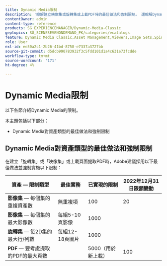 ```yaml
---
title: Dynamic Media限制
description: '瞭解建立映像集或旋轉集或上載PDF時的最佳做法和強制限制。 還瞭解Dynamic Media查看器不支援的Web瀏覽器和作業系統組合。 '
contentOwner: admin
content-type: reference
products: SG_EXPERIENCEMANAGER/Dynamic-Media-Classic
geptopics: SG_SCENESEVENONDEMAND_PK/categories/ecatalogs
feature: Dynamic Media Classic,Asset Management,Viewers,Image Sets,Spin Sets,eCatalog
role: User
exl-id: ee30a2c1-2b26-41bd-8758-e7337a3727bb
source-git-commit: d5dcb990783932f3c5fdd101d1a4c631e73fcdde
workflow-type: tm+mt
source-wordcount: '171'
ht-degree: 4%

---
```


# Dynamic Media限制

以下各節介紹Dynamic Media的限制。

本主題包括以下部分：

* Dynamic Media對資產類型的最佳做法和強制限制

<!-- * Unsupported web browser and operating system combinations for Dynamic Media Viewers -->

## Dynamic Media對資產類型的最佳做法和強制限制

在建立「旋轉集」或「映像集」或上載頁面提取PDF時，Adobe建議採用以下最佳做法並強制實施以下限制：

<!-- | **Image** - Number of Smart Crops per image | 5 | 100 |  | -->

| 資產 — 限制類型 | 最佳實務 | 已實現的限制 | 2022年12月31日限額變動 |
| --- | --- | --- | --- |
| **影像集**  — 每個集的重複資產數 | 無重複項 | 100 | 20 |
| **影像集**  — 每個集的最大影像數 | 每組5-10頁影像 | 1000 |
| **旋轉集**  — 每2D集的最大行/列數 | 每組12-18頁圖片 | 1000 |
| **PDF**  — 要考慮提取的PDF的最大頁數 |  | 5000（用於新上載） | 100 |

<!-- See also [Dynamic Media limitations](/help/limitations.md) -->

<!-- ## Unsupported web browser and operating system combinations for Dynamic Media Viewers

Dynamic Media Viewers do not support following combinations of web browser and operating system.

* Internet Explorer 11 + Windows 7
* Internet Explorer 11 + Windows 8.1
* Internet Explorer 11 + Windows Phone 8.1
* Internet Explorer 11 + Windows Phone 8.1 Update
* Safari 6 + iOS 6.0.1
* Safari 7 + iOS 7.1
* Safari 7 + macOS X 10.9 Mavericks
* Safari 8 + iOS 8.4
* Safari 8 + macOS X 10.10 Yosemite -->



